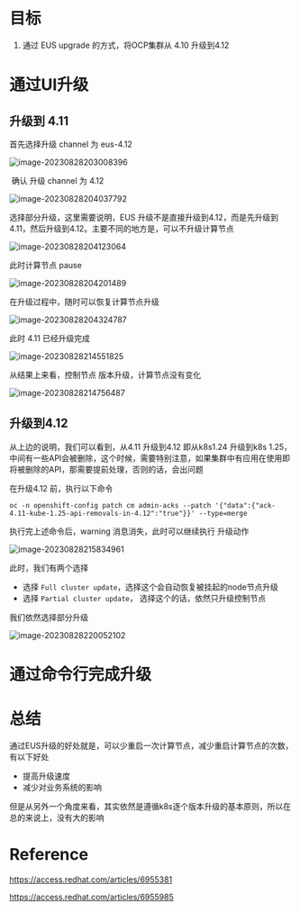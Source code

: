 

# 目标

1. 通过 EUS upgrade 的方式，将OCP集群从 4.10 升级到4.12 



# 通过UI升级





## 升级到 4.11 

首先选择升级 channel 为 eus-4.12 

![image-20230828203008396](./ocp-eus-upgrade.assets/image-20230828203008396.png)



​	确认 升级 channel 为 4.12 

![image-20230828204037792](./ocp-eus-upgrade.assets/image-20230828204037792.png)



选择部分升级，这里需要说明，EUS 升级不是直接升级到4.12，而是先升级到4.11，然后升级到4.12。主要不同的地方是，可以不升级计算节点

![image-20230828204123064](./ocp-eus-upgrade.assets/image-20230828204123064.png)



此时计算节点 pause

![image-20230828204201489](./ocp-eus-upgrade.assets/image-20230828204201489.png)



在升级过程中，随时可以恢复计算节点升级

![image-20230828204324787](./ocp-eus-upgrade.assets/image-20230828204324787.png)



此时 4.11 已经升级完成

![image-20230828214551825](./ocp-eus-upgrade.assets/image-20230828214551825.png)

从结果上来看，控制节点 版本升级，计算节点没有变化

![image-20230828214756487](./ocp-eus-upgrade.assets/image-20230828214756487.png)



## 升级到4.12 

从上边的说明，我们可以看到，从4.11 升级到4.12 即从k8s1.24 升级到k8s 1.25， 中间有一些API会被删除，这个时候，需要特别注意，如果集群中有应用在使用即将被删除的API，那需要提前处理，否则的话，会出问题

在升级4.12 前，执行以下命令

```
oc -n openshift-config patch cm admin-acks --patch '{"data":{"ack-4.11-kube-1.25-api-removals-in-4.12":"true"}}' --type=merge
```



执行完上述命令后，warning 消息消失，此时可以继续执行 升级动作

![image-20230828215834961](./ocp-eus-upgrade.assets/image-20230828215834961.png)



此时，我们有两个选择

* 选择 `Full cluster update`，选择这个会自动恢复被挂起的node节点升级
* 选择 `Partial cluster update`， 选择这个的话，依然只升级控制节点

我们依然选择部分升级

![image-20230828220052102](./ocp-eus-upgrade.assets/image-20230828220052102.png)









# 通过命令行完成升级







# 总结

通过EUS升级的好处就是，可以少重启一次计算节点，减少重启计算节点的次数，有以下好处

* 提高升级速度
* 减少对业务系统的影响

但是从另外一个角度来看，其实依然是遵循k8s逐个版本升级的基本原则，所以在总的来说上，没有大的影响



# Reference

https://access.redhat.com/articles/6955381

https://access.redhat.com/articles/6955985





